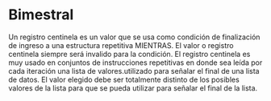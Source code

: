 # Bimestral 

Un registro centinela es un valor que se usa como condición de finalización de ingreso a una estructura repetitiva MIENTRAS. El valor o registro centinela siempre será invalido para la condición.
El registro centinela es muy usado en conjuntos de instrucciones repetitivas en donde sea leída por cada iteración una lista de valores.utilizado para señalar el final de una lista de datos. El valor elegido debe ser totalmente distinto de los posibles valores de la lista para que se pueda utilizar para señalar el final de la lista.

